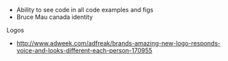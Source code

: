 - Ability to see code in all code examples and figs
- Bruce Mau canada identity

Logos

- http://www.adweek.com/adfreak/brands-amazing-new-logo-responds-voice-and-looks-different-each-person-170955
